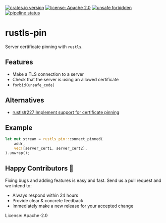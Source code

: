 [![crates.io version](https://img.shields.io/crates/v/rustls-pin.svg)](https://crates.io/crates/rustls-pin)
[![license: Apache 2.0](https://gitlab.com/leonhard-llc/ops/-/raw/main/license-apache-2.0.svg)](https://gitlab.com/leonhard-llc/ops/-/raw/main/rustls-pin/LICENSE)
[![unsafe forbidden](https://gitlab.com/leonhard-llc/ops/-/raw/main/unsafe-forbidden.svg)](https://github.com/rust-secure-code/safety-dance/)
[![pipeline status](https://gitlab.com/leonhard-llc/ops/badges/main/pipeline.svg)](https://gitlab.com/leonhard-llc/ops/-/pipelines)

# rustls-pin

Server certificate pinning with `rustls`.

## Features
- Make a TLS connection to a server
- Check that the server is using an allowed certificate
- `forbid(unsafe_code)`

## Alternatives
- [rustls#227 Implement support for certificate pinning](https://github.com/ctz/rustls/issues/227)

## Example
```rust
let mut stream = rustls_pin::connect_pinned(
    addr,
    vec![server_cert1, server_cert2],
).unwrap();
```

## Happy Contributors 🙂
Fixing bugs and adding features is easy and fast.
Send us a pull request and we intend to:
- Always respond within 24 hours
- Provide clear & concrete feedback
- Immediately make a new release for your accepted change

License: Apache-2.0
